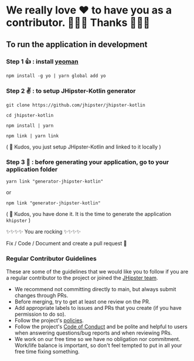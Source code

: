 # We really love ❤ to have you as a contributor. 🎉🎉🎉 Thanks 🎉🎉🎉

## To run the application in development

### Step 1 👍 : install [yeoman](https://yeoman.io/)

`npm install -g yo | yarn global add yo`

### Step 2 ✌️ : to setup JHipster-Kotlin generator

`git clone https://github.com/jhipster/jhipster-kotlin`

`cd jhipster-kotlin`

`npm install | yarn`

`npm link | yarn link`

( 🏁 Kudos, you just setup JHipster-Kotlin and linked to it locally )

### Step 3 🤟 : before generating your application, go to your application folder

`yarn link "generator-jhipster-kotlin"`

or

`npm link "generator-jhipster-kotlin"`

( 🏁 Kudos, you have done it. It is the time to generate the application `khipster` )

✨✨✨✨ You are rocking ✨✨✨✨

Fix / Code / Document and create a pull request 💯

### Regular Contributor Guidelines

These are some of the guidelines that we would like you to follow if you are a regular contributor to the project
or joined the [JHipster team](https://www.jhipster.tech/team/).

-   We recommend not committing directly to main, but always submit changes through PRs.
-   Before merging, try to get at least one review on the PR.
-   Add appropriate labels to issues and PRs that you create (if you have permission to do so).
-   Follow the project's [policies](https://www.jhipster.tech/policies/#-policies).
-   Follow the project's [Code of Conduct](https://github.com/jhipster/generator-jhipster/blob/main/CODE_OF_CONDUCT.md)
    and be polite and helpful to users when answering questions/bug reports and when reviewing PRs.
-   We work on our free time so we have no obligation nor commitment. Work/life balance is important, so don't
    feel tempted to put in all your free time fixing something.
